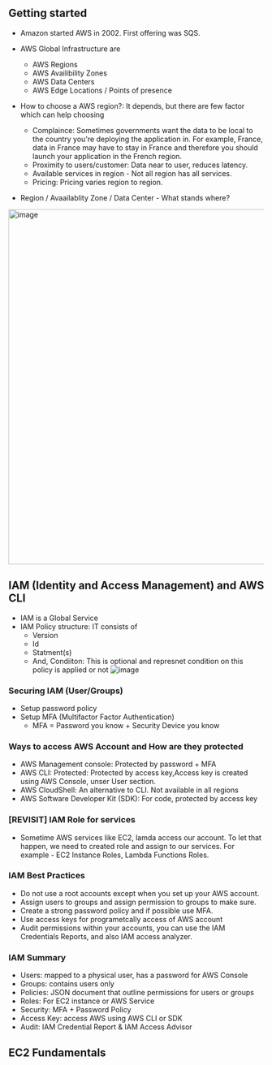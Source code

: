 ## Getting started

- Amazon started AWS in 2002. First offering was SQS.
- AWS Global Infrastructure are
  - AWS Regions
  - AWS Availibility Zones
  - AWS Data Centers
  - AWS Edge Locations / Points of presence

- How to choose a AWS region?: It depends, but there are few factor which can help choosing
  - Complaince: Sometimes governments want the data to be local to the country you're deploying the application in. For example, France, data in France may     have to stay in France and therefore you should launch your application in the French region.
  - Proximity to users/customer: Data near to user, reduces latency.
  - Available services in region - Not all region has all services.
  - Pricing: Pricing varies region to region.

- Region / Avaailablity Zone / Data Center - What stands where?
 <img width="700" alt="image" align = "center" src="https://user-images.githubusercontent.com/22455492/178155498-34545b34-8908-4a7a-986d-4790308590b6.png">


## IAM (Identity and Access Management) and AWS CLI

- IAM is a Global Service
- IAM Policy structure: IT consists of
  - Version
  - Id
  - Statment(s)
  - And, Condiiton: This is optional and represnet condition on this policy is applied or not
    ![image](https://user-images.githubusercontent.com/22455492/178217419-ddadf419-05d7-4329-983f-528dd5dca89d.png)
    
### Securing IAM (User/Groups) 
  - Setup password policy
  - Setup MFA (Multifactor Factor Authentication)
    - MFA = Password you know + Security Device you know
    
### Ways to access AWS Account and How are they protected
  - AWS Management console: Protected by password + MFA
  - AWS CLI: Protected: Protected by access key,Access key is created using AWS Console, unser User section.
  - AWS CloudShell: An alternative to CLI. Not available in all regions
  - AWS Software Developer Kit (SDK): For code, protected by access key

### [REVISIT] IAM Role for services
  - Sometime AWS services like EC2, lamda access our account. To let that happen, we need to created role and assign to our services. For example - EC2 Instance Roles, Lambda Functions Roles.

### IAM Best Practices
  - Do not use a root accounts except when you set up your AWS account.
  - Assign users to groups and assign permission to groups to make sure.
  - Create a strong password policy and if possible use MFA.
  - Use access keys for programetcally access of AWS account
  - Audit permissions within your accounts, you can use the IAM Credentials Reports, and also IAM access analyzer.

### IAM Summary
  - Users: mapped to a physical user, has a password for AWS Console
  - Groups: contains users only
  - Policies: JSON document that outline permissions for users or groups
  - Roles: For EC2 instance or AWS Service
  - Security: MFA + Password Policy
  - Access Key: access AWS using AWS CLI or SDK
  - Audit: IAM Credential Report & IAM Access Advisor 

## EC2 Fundamentals
